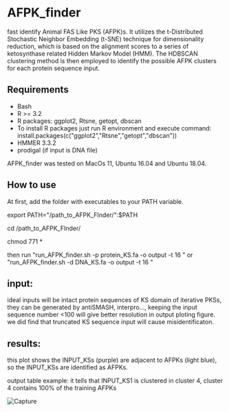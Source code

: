 # AFPK_finder
fast identify Animal FAS Like PKS (AFPK)s. 
It utilizes the t-Distributed Stochastic Neighbor Embedding (t-SNE) technique for dimensionality reduction, which is based on the alignment scores to a series of ketosynthase related Hidden Markov Model (HMM). The HDBSCAN clustering method is then employed to identify the possible AFPK clusters for each protein sequence input.

## Requirements
* Bash
* R >= 3.2
* R packages: ggplot2, Rtsne, getopt, dbscan
* To install R packages just run R environment and execute command:
install.packages(c("ggplot2","Rtsne","getopt","dbscan"))
* HMMER 3.3.2
* prodigal   (if input is DNA file)




AFPK_finder was tested on MacOs 11, Ubuntu 16.04 and Ubuntu 18.04.

## How to use
At first, add the folder with executables to your PATH variable.

export PATH="/path_to_AFPK_FInder/":$PATH

cd /path_to_AFPK_FInder/

chmod 771 *

then run "run_AFPK_finder.sh -p protein_KS.fa -o output -t 16 "  or "run_AFPK_finder.sh -d DNA_KS.fa -o output -t 16 "

## input:
ideal inputs will be intact protein sequences of KS domain of iterative PKSs, they can be generated by antiSMASH, interpro..., keeping the input sequence number <100 will give better resolution in output ploting figure. we did find that truncated KS sequence input will cause misidentificaton.
## results:
this plot shows the INPUT_KSs (purple) are adjacent to AFPKs (light blue),  so the INPUT_KSs are identified as AFPKs.




output table example: it tells that INPUT_KS1 is clustered in cluster 4, cluster 4 contains 100% of the training AFPKs

![Capture](https://user-images.githubusercontent.com/52417798/231544396-0c8b1ea5-bd71-4c32-b5bc-76c3eb98ef97.PNG)
